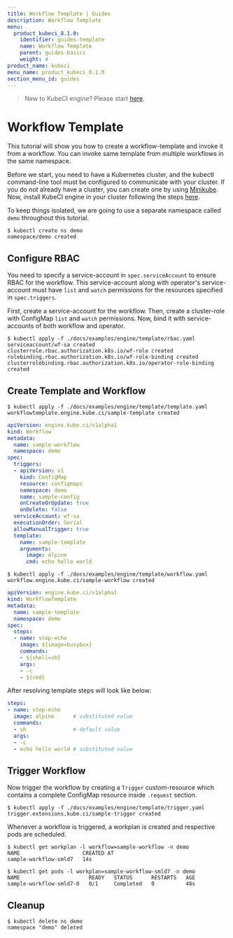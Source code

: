 ```yaml
---
title: Workflow Template | Guides
description: Workflow Template
menu:
  product_kubeci_0.1.0:
    identifier: guides-template
    name: Workflow Template
    parent: guides-basics
    weight: 4
product_name: kubeci
menu_name: product_kubeci_0.1.0
section_menu_id: guides
---
```


> New to KubeCI engine? Please start [here](/docs/concepts/README.md).

# Workflow Template

This tutorial will show you how to create a workflow-template and invoke it from a workflow. You can invoke same template from multiple workflows in the same namespace.

Before we start, you need to have a Kubernetes cluster, and the kubectl command-line tool must be configured to communicate with your cluster. If you do not already have a cluster, you can create one by using [Minikube](https://github.com/kubernetes/minikube). Now, install KubeCI engine in your cluster following the steps [here](/docs/setup/engine/install.md).

To keep things isolated, we are going to use a separate namespace called `demo` throughout this tutorial.

```console
$ kubectl create ns demo
namespace/demo created
```

## Configure RBAC

You need to specify a service-account in `spec.serviceAccount` to ensure RBAC for the workflow. This service-account along with operator's service-account must have `list` and `watch` permissions for the resources specified in `spec.triggers`.

First, create a service-account for the workflow. Then, create a cluster-role with ConfigMap `list` and `watch` permissions. Now, bind it with service-accounts of both workflow and operator.

```console
$ kubectl apply -f ./docs/examples/engine/template/rbac.yaml
serviceaccount/wf-sa created
clusterrole.rbac.authorization.k8s.io/wf-role created
rolebinding.rbac.authorization.k8s.io/wf-role-binding created
clusterrolebinding.rbac.authorization.k8s.io/operator-role-binding created
```

## Create Template and Workflow

```console
$ kubectl apply -f ./docs/examples/engine/template/template.yaml
workflowtemplate.engine.kube.ci/sample-template created
```

```yaml
apiVersion: engine.kube.ci/v1alpha1
kind: Workflow
metadata:
  name: sample-workflow
  namespace: demo
spec:
  triggers:
  - apiVersion: v1
    kind: ConfigMap
    resource: configmaps
    namespace: demo
    name: sample-config
    onCreateOrUpdate: true
    onDelete: false
  serviceAccount: wf-sa
  executionOrder: Serial
  allowManualTrigger: true
  template:
    name: sample-template
    arguments:
      image: alpine
      cmd: echo hello world
```

```console
$ kubectl apply -f ./docs/examples/engine/template/workflow.yaml
workflow.engine.kube.ci/sample-workflow created
```

```yaml
apiVersion: engine.kube.ci/v1alpha1
kind: WorkflowTemplate
metadata:
  name: sample-template
  namespace: demo
spec:
  steps:
  - name: step-echo
    image: ${image=busybox}
    commands:
    - ${shell=sh}
    args:
    - -c
    - ${cmd}
```

After resolving template steps will look like below:

```yaml
steps:
- name: step-echo
  image: alpine      # substituted value
  commands:
  - sh               # default value
  args:
  - -c
  - echo hello world # substituted value
```

## Trigger Workflow

Now trigger the workflow by creating a `Trigger` custom-resource which contains a complete ConfigMap resource inside `.request` section.

```console
$ kubectl apply -f ./docs/examples/engine/template/trigger.yaml
trigger.extensions.kube.ci/sample-trigger created
```

Whenever a workflow is triggered, a workplan is created and respective pods are scheduled.

```console
$ kubectl get workplan -l workflow=sample-workflow -n demo
NAME                    CREATED AT
sample-workflow-smld7   14s
```

```console
$ kubectl get pods -l workplan=sample-workflow-smld7 -n demo
NAME                      READY   STATUS      RESTARTS   AGE
sample-workflow-smld7-0   0/1     Completed   0          48s
```

## Cleanup

```console
$ kubectl delete ns demo
namespace "demo" deleted
```
